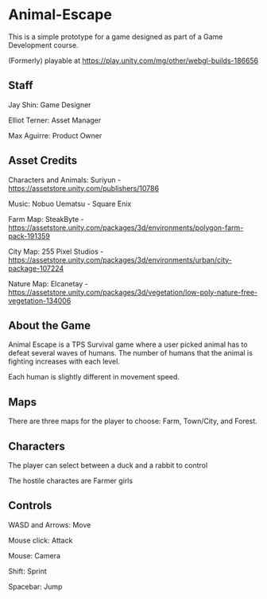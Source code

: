# Animal-Escape

This is a simple prototype for a game designed as part of a Game Development course.

(Formerly) playable at https://play.unity.com/mg/other/webgl-builds-186656

## Staff

Jay Shin: Game Designer

Elliot Terner: Asset Manager

Max Aguirre: Product Owner

## Asset Credits

Characters and Animals: Suriyun - https://assetstore.unity.com/publishers/10786

Music: Nobuo Uematsu - Square Enix

Farm Map: SteakByte - https://assetstore.unity.com/packages/3d/environments/polygon-farm-pack-191359

City Map: 255 Pixel Studios - https://assetstore.unity.com/packages/3d/environments/urban/city-package-107224

Nature Map: Elcanetay - https://assetstore.unity.com/packages/3d/vegetation/low-poly-nature-free-vegetation-134006

## About the Game

Animal Escape is a TPS Survival game where a user picked animal has to defeat several waves of humans. The number of humans that the animal is fighting increases with each level.

Each human is slightly different in movement speed.

## Maps

There are three maps for the player to choose: Farm, Town/City, and Forest.

## Characters

The player can  select between a duck and a rabbit to control

The hostile charactes are Farmer girls

## Controls 

WASD and Arrows: Move

Mouse click: Attack

Mouse: Camera

Shift: Sprint

Spacebar: Jump
